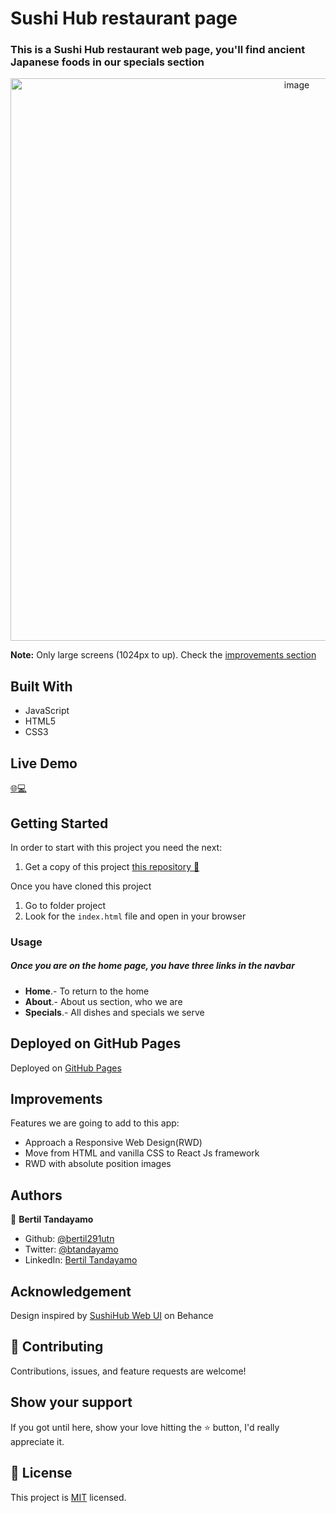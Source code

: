 # Sushi Hub restaurant page

### This is a Sushi Hub restaurant web page, you'll find ancient Japanese foods in our specials section

<div align="center"><img src="https://user-images.githubusercontent.com/24902525/88004482-b8282800-cacc-11ea-85c7-3357ab18209f.png" alt="image" width="900" /></div>

**Note:** Only large screens (1024px to up). Check the [improvements section](#improvements)


## Built With 

- JavaScript
- HTML5
- CSS3

## Live Demo

[:globe_with_meridians::computer:](https://bertil291utn.github.io/restaurant-page/)


## Getting Started

In order to start with this project you need the next:

1. Get a copy of this project [this repository :blue_book:](https://github.com/bertil291utn/restaurant-page.git)

Once you have cloned this project
1. Go to folder project 
2. Look for the `index.html` file and open in your browser

### Usage

##### Once you are on the home page, you have three links in the navbar
- **Home**.- To return to the home
- **About**.- About us section, who we are
- **Specials**.- All dishes and specials we serve

## Deployed on GitHub Pages

Deployed on [GitHub Pages](https://pages.github.com/)  

## Improvements

Features we are going to add to this app:
- Approach a Responsive Web Design(RWD)
- Move from HTML and vanilla CSS to React Js framework
- RWD with absolute position images

## Authors

👤 **Bertil Tandayamo**

- Github: [@bertil291utn](https://github.com/bertil291utn)
- Twitter: [@btandayamo](https://twitter.com/batandayamo)
- LinkedIn: [Bertil Tandayamo](http://bit.ly/bertil_linkedin)

## Acknowledgement

Design inspired by [SushiHub Web UI](https://www.behance.net/gallery/100385175/SushiHub-Web-UI?tracking_source=search_projects_recommended%7CRestaurant%20Website)  on Behance

## 🤝 Contributing

Contributions, issues, and feature requests are welcome!

## Show your support

If you got until here, show your love hitting the ⭐️ button, I'd really appreciate it.

## 📝 License

This project is [MIT](LICENSE) licensed.


